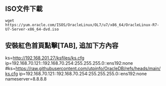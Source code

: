 ## ISO文件下載
```
wget https://yum.oracle.com/ISOS/OracleLinux/OL7/u7/x86_64/OracleLinux-R7-U7-Server-x86_64-dvd.iso
```

## 安裝紅色首頁點擊[TAB], 追加下方內容
ks=http://192.168.201.27/ksfiles/ks.cfg ip=192.168.70.121::192.168.70.254:255.255.255.0::ens192:none
#ks=https://raw.githubusercontent.com/utpinfo/OracleDB/refs/heads/main/ks.cfg ip=192.168.70.121::192.168.70.254:255.255.255.0::ens192:none nameserver=8.8.8.8



